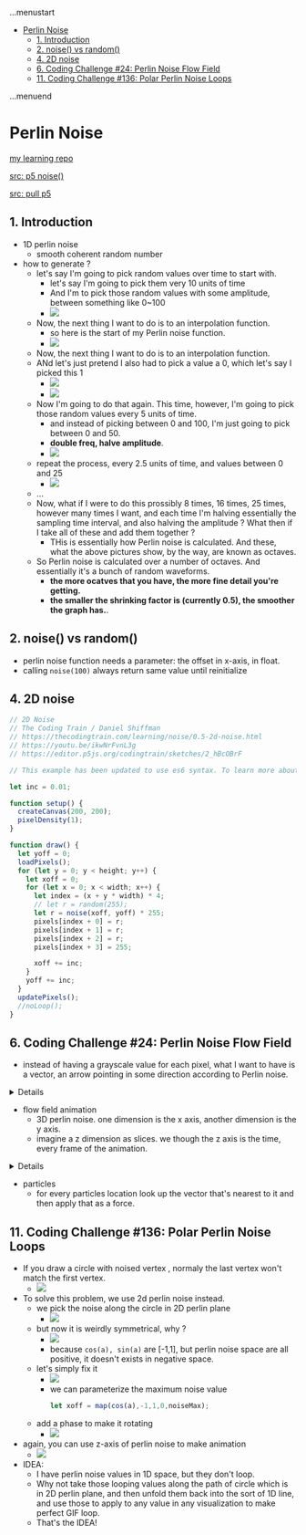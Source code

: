 ...menustart

- [Perlin Noise](#af3462ddc2e2da770f2e68b7f1c0dc98)
    - [1. Introduction](#71418df45ef46a0f40bd390be0bd5434)
    - [2. noise() vs random()](#66747406635278dfddbc2246d6051ab3)
    - [4. 2D noise](#67885b41eb7504f4224d7a16fd616cee)
    - [6. Coding Challenge #24: Perlin Noise Flow Field](#81ca8128b860dca3c40b5ed6187db988)
    - [11. Coding Challenge #136: Polar Perlin Noise Loops](#0545d6997b517b183f5acf3eda5f33c8)

...menuend


<h2 id="af3462ddc2e2da770f2e68b7f1c0dc98"></h2>


# Perlin Noise

[my learning repo](https://github.com/mebusy/perlinnoise_note)

[src: p5 noise()](https://github.com/processing/p5.js/blob/v1.4.0/src/math/noise.js)

[src: pull p5](https://github.com/processing/p5.js/releases/download/v1.4.0/p5.js)


<h2 id="71418df45ef46a0f40bd390be0bd5434"></h2>


## 1. Introduction

- 1D perlin noise
    - smooth coherent random number
- how to generate ?
    - let's say I'm going to pick random values over time to start with.
        - let's say I'm going to pick them very 10 units of time
        - And I'm to pick those random values with some amplitude, between something like  0~100
        - ![](../imgs/perlin_noise_start_0.png)
    - Now, the next thing I want to do is to an interpolation function.
        - so here is the start of my Perlin noise function.
        - ![](../imgs/perlin_noise_start_1.png)
    - Now, the next thing I want to do is to an interpolation function.
    - ANd let's just pretend I also had to pick a value a 0, which let's say I picked this 1
        - ![](../imgs/perlin_noise_start_2.png)
        - ![](../imgs/perlin_noise_graph_1_octave.png)
    - Now I'm going to do that again. This time, however, I'm going to pick those random values every 5 units of time. 
        - and instead of picking between 0 and 100, I'm just going to pick between 0 and 50. 
        - **double freq, halve amplitude**.
        - ![](../imgs/perlin_noise_start_3.png)
    - repeat the process,  every 2.5 units of time, and values between 0 and 25
        - ![](../imgs/perlin_noise_start_4.png)
    - ...
    - Now, what if I were to do this prossibly 8 times, 16 times, 25 times, however many times I want, and each time I'm halving essentially the sampling time interval, and also halving the amplitude ? What then if I take all of these and add them together ?
        - THis is essentially how Perlin noise is calculated. And these, what the above pictures show, by the way, are known as octaves.
    - So Perlin noise is calculated over a number of octaves. And essentially it's a bunch of random waveforms. 
        - **the more ocatves that you have, the more fine detail you're getting.**
        - **the smaller the shrinking factor is (currently 0.5), the smoother the graph has.**.


<h2 id="66747406635278dfddbc2246d6051ab3"></h2>


## 2. noise() vs random()

- perlin noise function needs a parameter: the offset in x-axis, in float.
- calling `noise(100)` always return same value until reinitialize


<h2 id="67885b41eb7504f4224d7a16fd616cee"></h2>


## 4. 2D noise

```javascript
// 2D Noise
// The Coding Train / Daniel Shiffman
// https://thecodingtrain.com/learning/noise/0.5-2d-noise.html
// https://youtu.be/ikwNrFvnL3g
// https://editor.p5js.org/codingtrain/sketches/2_hBcOBrF

// This example has been updated to use es6 syntax. To learn more about es6 visit: https://thecodingtrain.com/Tutorials/16-javascript-es6

let inc = 0.01;

function setup() {
  createCanvas(200, 200);
  pixelDensity(1);
}

function draw() {
  let yoff = 0;
  loadPixels();
  for (let y = 0; y < height; y++) {
    let xoff = 0;
    for (let x = 0; x < width; x++) {
      let index = (x + y * width) * 4;
      // let r = random(255);
      let r = noise(xoff, yoff) * 255;
      pixels[index + 0] = r;
      pixels[index + 1] = r;
      pixels[index + 2] = r;
      pixels[index + 3] = 255;

      xoff += inc;
    }
    yoff += inc;
  }
  updatePixels();
  //noLoop();
}
```


<h2 id="81ca8128b860dca3c40b5ed6187db988"></h2>


## 6. Coding Challenge #24: Perlin Noise Flow Field

- instead of having a grayscale value for each pixel,  what I want to have is a vector, an arrow pointing in some direction according to Perlin noise.


<details>


```javascript
let inc = 0.1;
var scl = 10;
var cols, rows;

var fr;

function setup() {
  createCanvas(200, 200);
  pixelDensity(1);
  cols = floor(width/scl);
  rows = floor(height/scl);
  fr = createP("")
}

function draw() {
  background(255);
  let yoff = 0;
  // loadPixels(); // no pixel for this demo
  for (let y = 0; y < rows; y++) {
    let xoff = 0;
    for (let x = 0; x < cols; x++) {
      let index = (x + y * width) * 4;
      // let r = random(255);
      let angle = noise(xoff, yoff) * TWO_PI ;
      var v = p5.Vector.fromAngle(angle); // horizontal right 
      xoff += inc;

      // fill(r);
      // rect(x*scl, y*scl, scl, scl);
      stroke(0);
      push();
      translate( x*scl, y*scl ) ; // move to grid left-bottom corner
      rotate( v.heading() ); // rotate 
      // draw vector line
      line(0,0, scl, 0); // draw   horizontal line
      pop();

    }
    yoff += inc;
  }
  // updatePixels();
  //noLoop();
  fr.html( floor(frameRate()));
}
```

</details>


- flow field animation
    - 3D perlin noise. one dimension is the x axis, another dimension is the y axis. 
    - imagine a z dimension as slices. we though the z axis is the time, every frame of the animation.

<details>

```javascript
let inc = 0.1;
var scl = 10;
var cols, rows;

var zoff = 0;

var fr;

function setup() {
  createCanvas(200, 200);
  pixelDensity(1);
  cols = floor(width/scl);
  rows = floor(height/scl);
  fr = createP("")
}

function draw() {
  background(255);
  let yoff = 0;
  // loadPixels(); // no pixel for this demo
  for (let y = 0; y < rows; y++) {
    let xoff = 0;
    for (let x = 0; x < cols; x++) {
      let index = (x + y * width) * 4;
      // let r = random(255);
      let angle = noise(xoff, yoff, zoff ) * TWO_PI ;
      var v = p5.Vector.fromAngle(angle); // horizontal right 
      xoff += inc;

      // fill(r);
      // rect(x*scl, y*scl, scl, scl);
      stroke(0);
      push();
      translate( x*scl, y*scl ) ; // move to grid left-bottom corner
      rotate( v.heading() ); // rotate 
      // draw vector line
      line(0,0, scl, 0); // draw   horizontal line
      pop();

    }
    yoff += inc;

  }
  zoff += 0.05;
  // updatePixels();
  //noLoop();
  fr.html( floor(frameRate()));
}
```

</details>




- particles
    - for every particles location look up the vector that's nearest to it and then apply that as a force.


<h2 id="0545d6997b517b183f5acf3eda5f33c8"></h2>


## 11. Coding Challenge #136: Polar Perlin Noise Loops

- If you draw a circle with noised vertex , normaly the last vertex won't match the first vertex.
    - ![](../imgs/cc_perlin_loop_1.png)
- To solve this problem, we use 2d perlin noise instead.
    - we pick the noise along the circle in 2D perlin plane
        - ![](../imgs/cc_perlin_loop_2.png)
    - but now it is weirdly symmetrical, why ?
        - ![](../imgs/cc_perlin_loop_3.png)
        - because `cos(a), sin(a)` are [-1,1], but perlin noise space are all positive, it doesn't exists in negative space.
    - let's simply fix it
        - ![](../imgs/cc_perlin_loop_4.png)
        - we can parameterize the maximum noise value 
            ```javascript
            let xoff = map(cos(a),-1,1,0,noiseMax);
            ```
    - add a phase to make it rotating
        - ![](../imgs/cc_perlin_loop_5.png)
- again, you can use z-axis of perlin noise to make animation
    - ![](../imgs/cc_perlin_loop_6.png)
- IDEA:
    - I have perlin noise values in 1D space, but they don't loop.
    - Why not take those looping values along the path of circle which is in 2D perlin plane, and then unfold them back into the sort of 1D line, and use those to apply to any value in any visualization to make perfect GIF loop.
    - That's the IDEA!




